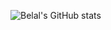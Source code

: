   ![Belal's GitHub stats](https://github-readme-stats.vercel.app/api?username=belalhamdy&show_icons=true&theme=default&count_private==true&include_all_commits=true)


<!--
**belalhamdy/belalhamdy** is a ✨ _special_ ✨ repository because its `README.md` (this file) appears on your GitHub profile.

Here are some ideas to get you started:

- 🔭 I’m currently working on ...
- 🌱 I’m currently learning ...
- 👯 I’m looking to collaborate on ...
- 🤔 I’m looking for help with ...
- 💬 Ask me about ...
- 📫 How to reach me: ...
- 😄 Pronouns: ...
- ⚡ Fun fact: ...
-->
